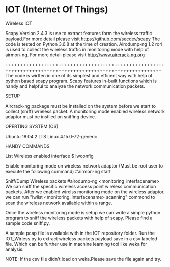 # IOT (Internet Of Things)
Wireless IOT 

Scapy Version 2.4.3 is use to extract features form the wireless traffic payload.For more detail please visit https://github.com/secdev/scapy
The code is tested on Python 3.6.8 at the time of creation. 
Airodump-ng 1.2 rc4 is used to collect the wireless traffic in monitoring mode with help of airmon-ng. For more detail please visit http://www.aircrack-ng.org

+++++++++++++++++++++++++++++++++++++++++++++++++++++++++++++++++++++++++++++++++++++++++++++++++++++++++++
The code is wirtten in one of its simplest and efficent way with help of python based scapy program. Scapy features in-built functions which is handy and 
helpful to analyze the network communication packets. 

SETUP

Aircrack-ng package must be installed on the system before we start to collect (sniff) wrieless packet. A monitoring mode enabled wireless network adaptor must be instlled 
on sniffing device. 

OPERTING SYSTEM (OS)

Ubuntu 18.04.2 LTS Linux 4.15.0-72-generic 

HANDY COMMANDS

List Wireless enabled interface
$ iwconfig 

Enable monitoring mode on wireless network adaptor (Must be root user to execute the following command)
#airmon-ng start <interfacename>

Sniff/Dump Wireless packets 
#airodump-ng <monitoring_interfacename>
We can sniff the specific wireless access point wireless communication packets. After we enabled wirelss monitoring mode on the wireless adaptor. 
we can run "iwlist <monitoring_interfacename> scanning" commond to scan the wireless network available within a range. 

Once the wireless monitoring mode is setup we can write a simple python program to sniff the wireless packets with help of scapy. 
Please find a sample code sniff.py. 

A sample pcap file is available with in the IOT repository folder. Run the IOT_Wirless.py to extract wireless packets payload save in a csv labeled file.
Which can be further use in machine learning tool like weka for analysis.

NOTE: If the csv file didn't load on weka.Please save the file again and try. 



